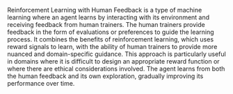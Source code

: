 Reinforcement Learning with Human Feedback is a type of machine learning where an agent learns by interacting with its environment and receiving feedback from human trainers. The human trainers provide feedback in the form of evaluations or preferences to guide the learning process. It combines the benefits of reinforcement learning, which uses reward signals to learn, with the ability of human trainers to provide more nuanced and domain-specific guidance. This approach is particularly useful in domains where it is difficult to design an appropriate reward function or where there are ethical considerations involved. The agent learns from both the human feedback and its own exploration, gradually improving its performance over time.